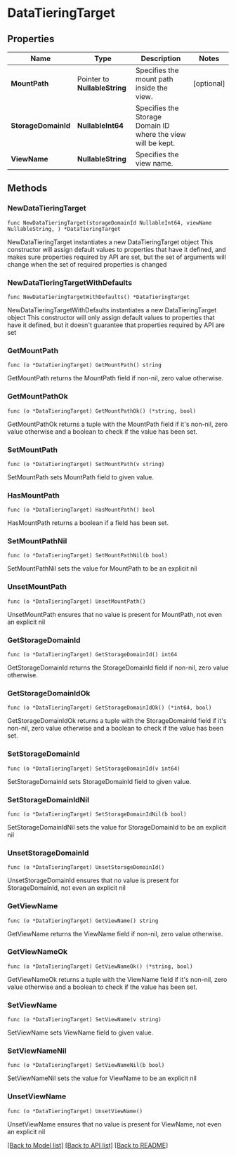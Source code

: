# DataTieringTarget

## Properties

Name | Type | Description | Notes
------------ | ------------- | ------------- | -------------
**MountPath** | Pointer to **NullableString** | Specifies the mount path inside the view. | [optional] 
**StorageDomainId** | **NullableInt64** | Specifies the Storage Domain ID where the view will be kept. | 
**ViewName** | **NullableString** | Specifies the view name. | 

## Methods

### NewDataTieringTarget

`func NewDataTieringTarget(storageDomainId NullableInt64, viewName NullableString, ) *DataTieringTarget`

NewDataTieringTarget instantiates a new DataTieringTarget object
This constructor will assign default values to properties that have it defined,
and makes sure properties required by API are set, but the set of arguments
will change when the set of required properties is changed

### NewDataTieringTargetWithDefaults

`func NewDataTieringTargetWithDefaults() *DataTieringTarget`

NewDataTieringTargetWithDefaults instantiates a new DataTieringTarget object
This constructor will only assign default values to properties that have it defined,
but it doesn't guarantee that properties required by API are set

### GetMountPath

`func (o *DataTieringTarget) GetMountPath() string`

GetMountPath returns the MountPath field if non-nil, zero value otherwise.

### GetMountPathOk

`func (o *DataTieringTarget) GetMountPathOk() (*string, bool)`

GetMountPathOk returns a tuple with the MountPath field if it's non-nil, zero value otherwise
and a boolean to check if the value has been set.

### SetMountPath

`func (o *DataTieringTarget) SetMountPath(v string)`

SetMountPath sets MountPath field to given value.

### HasMountPath

`func (o *DataTieringTarget) HasMountPath() bool`

HasMountPath returns a boolean if a field has been set.

### SetMountPathNil

`func (o *DataTieringTarget) SetMountPathNil(b bool)`

 SetMountPathNil sets the value for MountPath to be an explicit nil

### UnsetMountPath
`func (o *DataTieringTarget) UnsetMountPath()`

UnsetMountPath ensures that no value is present for MountPath, not even an explicit nil
### GetStorageDomainId

`func (o *DataTieringTarget) GetStorageDomainId() int64`

GetStorageDomainId returns the StorageDomainId field if non-nil, zero value otherwise.

### GetStorageDomainIdOk

`func (o *DataTieringTarget) GetStorageDomainIdOk() (*int64, bool)`

GetStorageDomainIdOk returns a tuple with the StorageDomainId field if it's non-nil, zero value otherwise
and a boolean to check if the value has been set.

### SetStorageDomainId

`func (o *DataTieringTarget) SetStorageDomainId(v int64)`

SetStorageDomainId sets StorageDomainId field to given value.


### SetStorageDomainIdNil

`func (o *DataTieringTarget) SetStorageDomainIdNil(b bool)`

 SetStorageDomainIdNil sets the value for StorageDomainId to be an explicit nil

### UnsetStorageDomainId
`func (o *DataTieringTarget) UnsetStorageDomainId()`

UnsetStorageDomainId ensures that no value is present for StorageDomainId, not even an explicit nil
### GetViewName

`func (o *DataTieringTarget) GetViewName() string`

GetViewName returns the ViewName field if non-nil, zero value otherwise.

### GetViewNameOk

`func (o *DataTieringTarget) GetViewNameOk() (*string, bool)`

GetViewNameOk returns a tuple with the ViewName field if it's non-nil, zero value otherwise
and a boolean to check if the value has been set.

### SetViewName

`func (o *DataTieringTarget) SetViewName(v string)`

SetViewName sets ViewName field to given value.


### SetViewNameNil

`func (o *DataTieringTarget) SetViewNameNil(b bool)`

 SetViewNameNil sets the value for ViewName to be an explicit nil

### UnsetViewName
`func (o *DataTieringTarget) UnsetViewName()`

UnsetViewName ensures that no value is present for ViewName, not even an explicit nil

[[Back to Model list]](../README.md#documentation-for-models) [[Back to API list]](../README.md#documentation-for-api-endpoints) [[Back to README]](../README.md)



